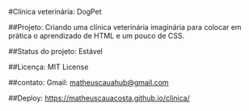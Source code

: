 #Clínica veterinária: DogPet

##Projeto:
Criando uma clínica veterinária imaginária para colocar em prática o aprendizado de HTML e um pouco de CSS.

##Status do projeto:
Estável

##Licença:
MIT License

##contato:
Gmail: matheuscauahub@gmail.com 

##Deploy: https://matheuscauacosta.github.io/clinica/
